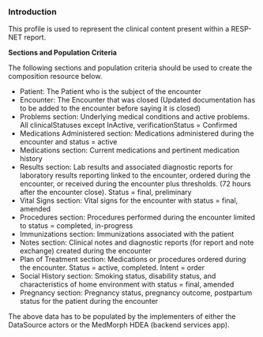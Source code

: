 ### Introduction

This profile is used to represent the clinical content present within a RESP-NET report.

**Sections and Population Criteria**

The following sections and population criteria should be used to create the composition resource below.

* Patient: The Patient who is the subject of the encounter
* Encounter: The Encounter that was closed (Updated documentation has to be added to the encounter before saying it is closed)
* Problems section: Underlying medical conditions and active problems. All clinicalStatuses except InActive, verificationStatus = Confirmed
* Medications Administered section: Medications administered during the encounter and status = active
* Medications section: Current medications and pertinent medication history
* Results section: Lab results and associated diagnostic reports for laboratory results reporting linked to the encounter, ordered during the encounter, or received during the encounter plus thresholds. (72 hours after the encounter close). Status = final, preliminary
* Vital Signs section: Vital signs for the encounter with status = final, amended
* Procedures section: Procedures performed during the encounter limited to status = completed, in-progress 
* Immunizations section: Immunizations associated with the patient
* Notes section: Clinical notes and diagnostic reports (for report and note exchange) created during the encounter 
* Plan of Treatment section: Medications or procedures ordered during the encounter. Status = active, completed. Intent = order
* Social History section: Smoking status, disability status, and characteristics of home environment with status = final, amended
* Pregnancy section: Pregnancy status, pregnancy outcome, postpartum status for the patient during the encounter

The above data has to be populated by the implementers of either the DataSource actors or the MedMorph HDEA (backend services app).
 